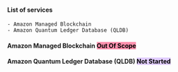 #### List of services
	- Amazon Managed Blockchain
	- Amazon Quantum Ledger Database (QLDB)

#### Amazon Managed Blockchain <mark style="background: #FF5582A6;">Out Of Scope</mark>

#### Amazon Quantum Ledger Database (QLDB) <mark style="background: #D2B3FFA6;">Not Started</mark>
